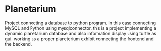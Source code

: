 # Planetarium

Project connecting a database to python program. In this case connecting MySQL and Python using mysqlconnector. this is a project implementing a dynamic planetarium database and also information display using turtle as gui. working as a proper planeterium exhibit connecting the frontend and the backend.
